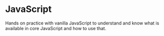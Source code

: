 # JavaScript
Hands on practice with vanilla JavaScript to understand and know what is available in core JavaScript and how to use that.
